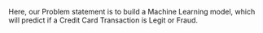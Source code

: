 Here, our Problem statement is to build a Machine Learning model, which will predict if a Credit Card Transaction is Legit or Fraud.
